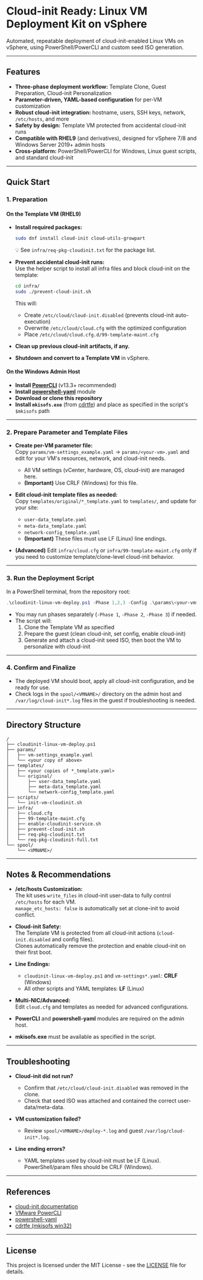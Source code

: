 # Cloud-init Ready: Linux VM Deployment Kit on vSphere

Automated, repeatable deployment of cloud-init-enabled Linux VMs on vSphere, using PowerShell/PowerCLI and custom seed ISO generation.

---

## Features

- **Three-phase deployment workflow:** Template Clone, Guest Preparation, Cloud-init Personalization
- **Parameter-driven, YAML-based configuration** for per-VM customization
- **Robust cloud-init integration:** hostname, users, SSH keys, network, `/etc/hosts`, and more
- **Safety by design:** Template VM protected from accidental cloud-init runs
- **Compatible with RHEL9** (and derivatives), designed for vSphere 7/8 and Windows Server 2019+ admin hosts
- **Cross-platform:** PowerShell/PowerCLI for Windows, Linux guest scripts, and standard cloud-init

---

## Quick Start

### 1. Preparation

#### On the Template VM (RHEL9)

- **Install required packages:**
    ```sh
    sudo dnf install cloud-init cloud-utils-growpart
    ```
    💡 See `infra/req-pkg-cloudinit.txt` for the package list.

- **Prevent accidental cloud-init runs:**  
    Use the helper script to install all infra files and block cloud-init on the template:
    ```sh
    cd infra/
    sudo ./prevent-cloud-init.sh
    ```
    This will:
    - Create `/etc/cloud/cloud-init.disabled` (prevents cloud-init auto-execution)
    - Overwrite `/etc/cloud/cloud.cfg` with the optimized configuration
    - Place `/etc/cloud/cloud.cfg.d/99-template-maint.cfg`

- **Clean up previous cloud-init artifacts, if any.**
- **Shutdown and convert to a Template VM** in vSphere.

#### On the Windows Admin Host

- **Install [PowerCLI](https://developer.vmware.com/powercli)** (v13.3+ recommended)
- **Install [powershell-yaml](https://github.com/cloudbase/powershell-yaml)** module
- **Download or clone this repository**  
- **Install `mkisofs.exe`** (from [cdrtfe](https://sourceforge.net/projects/cdrtfe/)) and place as specified in the script's `$mkisofs` path

---

### 2. Prepare Parameter and Template Files

- **Create per-VM parameter file:**  
  Copy `params/vm-settings_example.yaml` → `params/<your-vm>.yaml` and edit for your VM's resources, network, and cloud-init needs.
    - All VM settings (vCenter, hardware, OS, cloud-init) are managed here.
    - **(Important)** Use CRLF (Windows) for this file.

- **Edit cloud-init template files as needed:**  
  Copy `templates/original/*_template.yaml` to `templates/`, and update for your site:
    - `user-data_template.yaml`
    - `meta-data_template.yaml`
    - `network-config_template.yaml`
    - **(Important)** These files must use LF (Linux) line endings.

- **(Advanced)** Edit `infra/cloud.cfg` or `infra/99-template-maint.cfg` only if you need to customize template/clone-level cloud-init behavior.

---

### 3. Run the Deployment Script

In a PowerShell terminal, from the repository root:

```powershell
.\cloudinit-linux-vm-deploy.ps1 -Phase 1,2,3 -Config .\params\<your-vm>.yaml
```

- You may run phases separately (`-Phase 1`, `-Phase 2`, `-Phase 3`) if needed.
- The script will:
    1. Clone the Template VM as specified
    2. Prepare the guest (clean cloud-init, set config, enable cloud-init)
    3. Generate and attach a cloud-init seed ISO, then boot the VM to personalize with cloud-init

---

### 4. Confirm and Finalize

- The deployed VM should boot, apply all cloud-init configuration, and be ready for use.
- Check logs in the `spool/<VMNAME>/` directory on the admin host and `/var/log/cloud-init*.log` files in the guest if troubleshooting is needed.

---

## Directory Structure

```
/
├── cloudinit-linux-vm-deploy.ps1
├── params/
│   ├── vm-settings_example.yaml
│   └── <your copy of above>
├── templates/
│   ├── <your copies of *_template.yaml>
│   └── original/
│       ├── user-data_template.yaml
│       ├── meta-data_template.yaml
│       └── network-config_template.yaml
├── scripts/
│   └── init-vm-cloudinit.sh
├── infra/
│   ├── cloud.cfg
│   ├── 99-template-maint.cfg
│   ├── enable-cloudinit-service.sh
│   ├── prevent-cloud-init.sh
│   ├── req-pkg-cloudinit.txt
│   └── req-pkg-cloudinit-full.txt
└── spool/
    └── <VMNAME>/
```

---

## Notes & Recommendations

- **/etc/hosts Customization:**  
  The kit uses `write_files` in cloud-init user-data to fully control `/etc/hosts` for each VM.  
  `manage_etc_hosts: false` is automatically set at clone-init to avoid conflict.

- **Cloud-init Safety:**  
  The Template VM is protected from all cloud-init actions (`cloud-init.disabled` and config files).  
  Clones automatically remove the protection and enable cloud-init on their first boot.

- **Line Endings:**  
  - `cloudinit-linux-vm-deploy.ps1` and `vm-settings*.yaml`: **CRLF** (Windows)
  - All other scripts and YAML templates: **LF** (Linux)

- **Multi-NIC/Advanced:**  
  Edit `cloud.cfg` and templates as needed for advanced configurations.

- **PowerCLI** and **powershell-yaml** modules are required on the admin host.

- **mkisofs.exe** must be available as specified in the script.

---

## Troubleshooting

- **Cloud-init did not run?**  
  - Confirm that `/etc/cloud/cloud-init.disabled` was removed in the clone.
  - Check that seed ISO was attached and contained the correct user-data/meta-data.

- **VM customization failed?**  
  - Review `spool/<VMNAME>/deploy-*.log` and guest `/var/log/cloud-init*.log`.

- **Line ending errors?**  
  - YAML templates used by cloud-init must be LF (Linux).  
    PowerShell/param files should be CRLF (Windows).

---

## References

- [cloud-init documentation](https://cloud-init.io/)
- [VMware PowerCLI](https://developer.vmware.com/powercli)
- [powershell-yaml](https://github.com/cloudbase/powershell-yaml)
- [cdrtfe (mkisofs win32)](https://sourceforge.net/projects/cdrtfe/)

---

## License

This project is licensed under the MIT License - see the [LICENSE](../../LICENSE) file for details.

